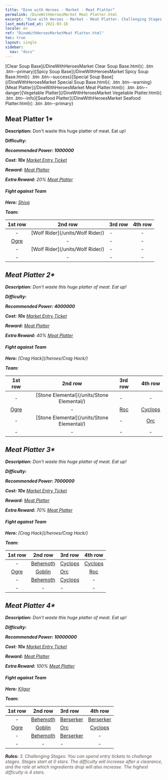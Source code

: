 ```yaml
---
title: "Dine with Heroes - Market - Meat Platter"
permalink: /DineWithHeroesMarket Meat Platter.html
excerpt: "Dine with Heroes - Market - Meat Platter. Challenging Stages: You can spend entry tickets to challenge stages. Stages start at 0 stars. The difficulty will increase after a clearance, and the rate at which ingredients drop will also increase."
last_modified_at: 2021-03-18
locale: en
ref: "DineWithHeroesMarketMeat Platter.html"
toc: true
layout: single
sidebar:
  nav: "docs"
---
```


[Clear Soup Base](/DineWithHeroesMarket Clear Soup Base.html){: .btn .btn--primary}[Spicy Soup Base](/DineWithHeroesMarket Spicy Soup Base.html){: .btn .btn--success}[Special Soup Base](/DineWithHeroesMarket Special Soup Base.html){: .btn .btn--warning}[Meat Platter](/DineWithHeroesMarket Meat Platter.html){: .btn .btn--danger}[Vegetable Platter](/DineWithHeroesMarket Vegetable Platter.html){: .btn .btn--info}[Seafood Platter](/DineWithHeroesMarket Seafood Platter.html){: .btn .btn--primary}

## Meat Platter 1*
 **Description:** Don't waste this huge platter of meat. Eat up!

 **Difficulty:** <i class="fas fa-star"/>

 **Recommended Power: 1000000**

 **Cost: 10x** [Market Entry Ticket](/Items/con_3/)

 **Reward:** [Meat Platter](/Items/con_400/)

 **Extra Reward:** 20% [Meat Platter](/Items/con_400/)

#### Fight against Team
 **Hero:** [Shiva](/heroes/Shiva/)

 **Team:**



  | 1st row | 2nd row | 3rd row | 4th row |
  |:----:|:----:|:----|:----:|
  | - | [Wolf Rider](/units/Wolf Rider/) | - | - |
  | [Ogre](/units/Ogre/) | - | - | - |
  | - | [Wolf Rider](/units/Wolf Rider/) | - | - |
  | - | - | - | - |


## Meat Platter 2*
 **Description:** Don't waste this huge platter of meat. Eat up!

 **Difficulty:** <i class="fas fa-star"/><i class="fas fa-star"/>

 **Recommended Power: 4000000**

 **Cost: 10x** [Market Entry Ticket](/Items/con_3/)

 **Reward:** [Meat Platter](/Items/con_400/)

 **Extra Reward:** 40% [Meat Platter](/Items/con_400/)

#### Fight against Team
 **Hero:** [Crag Hack](/heroes/Crag Hack/)

 **Team:**



  | 1st row | 2nd row | 3rd row | 4th row |
  |:----:|:----:|:----|:----:|
  | - | [Stone Elemental](/units/Stone Elemental/) | - | - |
  | [Ogre](/units/Ogre/) | - | [Roc](/units/Roc/) | [Cyclops](/units/Cyclops/) |
  | - | [Stone Elemental](/units/Stone Elemental/) | - | [Orc](/units/Orc/) |
  | - | - | - | - |


## Meat Platter 3*
 **Description:** Don't waste this huge platter of meat. Eat up!

 **Difficulty:** <i class="fas fa-star"/><i class="fas fa-star"/><i class="fas fa-star"/>

 **Recommended Power: 7000000**

 **Cost: 10x** [Market Entry Ticket](/Items/con_3/)

 **Reward:** [Meat Platter](/Items/con_400/)

 **Extra Reward:** 70% [Meat Platter](/Items/con_400/)

#### Fight against Team
 **Hero:** [Crag Hack](/heroes/Crag Hack/)

 **Team:**



  | 1st row | 2nd row | 3rd row | 4th row |
  |:----:|:----:|:----|:----:|
  | - | [Behemoth](/units/Behemoth/) | [Cyclops](/units/Cyclops/) | [Cyclops](/units/Cyclops/) |
  | [Ogre](/units/Ogre/) | [Goblin](/units/Goblin/) | [Orc](/units/Orc/) | [Roc](/units/Roc/) |
  | - | [Behemoth](/units/Behemoth/) | [Cyclops](/units/Cyclops/) | - |
  | - | - | - | - |


## Meat Platter 4*
 **Description:** Don't waste this huge platter of meat. Eat up!

 **Difficulty:** <i class="fas fa-star"/><i class="fas fa-star"/><i class="fas fa-star"/><i class="fas fa-star"/>

 **Recommended Power: 10000000**

 **Cost: 10x** [Market Entry Ticket](/Items/con_3/)

 **Reward:** [Meat Platter](/Items/con_400/)

 **Extra Reward:** 100% [Meat Platter](/Items/con_400/)

#### Fight against Team
 **Hero:** [Kilgor](/heroes/Kilgor/)

 **Team:**



  | 1st row | 2nd row | 3rd row | 4th row |
  |:----:|:----:|:----|:----:|
  | - | [Behemoth](/units/Behemoth/) | [Berserker](/units/Berserker/) | [Berserker](/units/Berserker/) |
  | [Ogre](/units/Ogre/) | [Goblin](/units/Goblin/) | [Orc](/units/Orc/) | [Cyclops](/units/Cyclops/) |
  | - | [Behemoth](/units/Behemoth/) | [Berserker](/units/Berserker/) | - |
  | - | - | - | - |




 **Rules:** <span style="color: #645252">3. Challenging Stages: You can spend entry tickets to challenge stages. Stages start at 0 stars. The difficulty will increase after a clearance, and the rate at which ingredients drop will also increase. The highest difficulty is 4 stars.</span><br/><span style="color: #ffffff;font-size:6px">　</span><br/>

